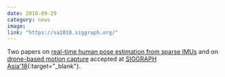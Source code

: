 ```yaml
---
date: 2018-09-29
category: news
image: 
link: "https://sa2018.siggraph.org/"
---
```


Two papers on [real-time human pose estimation from sparse IMUs](/publications/2018/dip/) and on [drone-based motion capture](/publications/2018/flycon/) accepted at [SIGGRAPH Asia'18](https://sa2018.siggraph.org/){:target="_blank"}.
